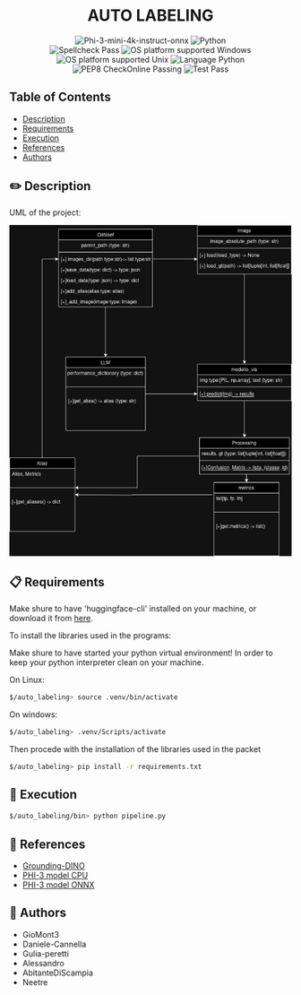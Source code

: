 <div align="center">
  <h1>AUTO LABELING</h1>

  <img src="https://img.shields.io/badge/LLM-phi3%20mini%204k%20onnx-lightblue?style=for-the-badge&logo=phi3" alt="Phi-3-mini-4k-instruct-onnx">

  <img src="https://img.shields.io/badge/python-3670A0?style=for-the-badge&logo=python&logoColor=ffdd54" alt="Python">

  <br>

  <img src="https://img.shields.io/badge/Spellcheck-Pass-green?style=flat" alt="Spellcheck Pass">

  <img src="https://img.shields.io/badge/OS%20platform%20supported-Windows-green?style=flat" alt="OS platform supported Windows">

  <img src="https://img.shields.io/badge/OS%20platform%20supported-Unix-green?style=flat" alt="OS platform supported Unix">

  <img src="https://img.shields.io/badge/Language-Python-yellowgreen?style=flat" alt="Language Python">

  <img src="https://img.shields.io/badge/PEP8%20CheckOnline-Passing-green" alt="PEP8 CheckOnline Passing">

  <img src="https://img.shields.io/badge/Test-Pass-green" alt="Test Pass">
</div>

## Table of Contents

- [Description](#pencil2-description)
- [Requirements](#clipboard-requirements)
- [Execution](#diamond_shape_with_a_dot_inside-execution)
- [References](#link-references)
- [Authors](#busts_in_silhouette-authors)

## :pencil2: Description

UML of the project:

![Image](data/img_readme/SchemaLogicoPipeline.drawio.jpg)

## :clipboard: Requirements

Make shure to have 'huggingface-cli' installed on your machine, or download it from [here](https://huggingface.co/docs/huggingface_hub/guides/cli).

To install the libraries used in the programs:

Make shure to have started your python virtual environment!
In order to keep your python interpreter clean on your machine.

On Linux:

```bash
$/auto_labeling> source .venv/bin/activate
```

On windows:

```bash
$/auto_labeling> .venv/Scripts/activate
```

Then procede with the installation of the libraries used in the packet

```bash
$/auto_labeling> pip install -r requirements.txt
```

## :diamond_shape_with_a_dot_inside: Execution

```bash
$/auto_labeling/bin> python pipeline.py
```

## :link: References

- [Grounding-DINO](https://huggingface.co/IDEA-Research/grounding-dino-base)
- [PHI-3 model CPU](https://github.com/microsoft/onnxruntime-genai/blob/main/examples/python/phi-3-tutorial.md#run-on-cpu)
- [PHI-3 model ONNX](https://huggingface.co/microsoft/Phi-3-mini-4k-instruct-onnx/tree/main/cpu_and_mobile)

## :busts_in_silhouette: Authors

- GioMont3
- Daniele-Cannella
- Gulia-peretti
- Alessandro
- AbitanteDiScampia
- Neetre
